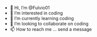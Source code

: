 - 👋 Hi, I’m @Fulvio01
- 👀 I’m interested in coding
- 🌱 I’m currently learning coding
- 💞️ I’m looking to collaborate on coding
- 📫 How to reach me ... send a message

<!---
Fulvio01/Fulvio01 is a ✨ special ✨ repository because its `README.md` (this file) appears on your GitHub profile.
You can click the Preview link to take a look at your changes.
--->
